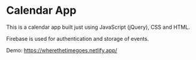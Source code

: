 # Calendar App

This is a calendar app built just using JavaScript (jQuery), CSS and HTML.

Firebase is used for authentication and storage of events.

Demo: https://wherethetimegoes.netlify.app/
